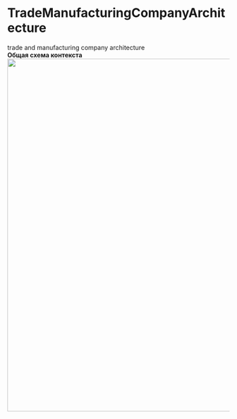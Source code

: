 # TradeManufacturingCompanyArchitecture
trade and manufacturing company architecture  
**Общая схема контекста**
<img src="https://github.com/savimar/TradeManufacturingCompanyArchitecture/raw/master/screen/structurizr-SystemLandScape.png?" width="800" />
